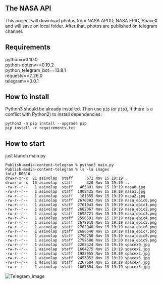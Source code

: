 ## The NASA API  
This project will download photos from NASA APOD, NASA EPIC, SpaceX and will save on local folder. After that, photos are published on telegram channel.

## Requirements  
python==3.10.0  
python-dotenv==0.19.2  
python_telegram_bot==13.8.1  
requests==2.26.0  
telegram==0.0.1  



## How to install  
Python3 should be already installed. 
Then use `pip` (or `pip3`, if there is a conflict with Python2) to install dependencies:  
```
python3 -m pip install --upgrade pip
pip install -r requirements.txt
```
## How to start
just launch main.py
```
Publish-media-content-telegram % python3 main.py 
Publish-media-content-telegram % ls -la images 
total 80616
drwxr-xr-x  21 asivolap  staff      672 Nov 15 19:19 .
drwxr-xr-x  10 asivolap  staff      320 Nov 15 19:19 ..
-rw-r--r--   1 asivolap  staff   465891 Nov 15 19:19 nasa0.jpg
-rw-r--r--   1 asivolap  staff  1008425 Nov 15 19:19 nasa1.jpg
-rw-r--r--   1 asivolap  staff   181855 Nov 15 19:19 nasa2.jpg
-rw-r--r--   1 asivolap  staff  2670302 Nov 15 19:19 nasa_epic0.png
-rw-r--r--   1 asivolap  staff  2761943 Nov 15 19:19 nasa_epic1.png
-rw-r--r--   1 asivolap  staff  2682067 Nov 15 19:19 nasa_epic2.png
-rw-r--r--   1 asivolap  staff  2698721 Nov 15 19:19 nasa_epic3.png
-rw-r--r--   1 asivolap  staff  2596591 Nov 15 19:19 nasa_epic4.png
-rw-r--r--   1 asivolap  staff  2678010 Nov 15 19:19 nasa_epic5.png
-rw-r--r--   1 asivolap  staff  2702940 Nov 15 19:19 nasa_epic6.png
-rw-r--r--   1 asivolap  staff  2686540 Nov 15 19:19 nasa_epic7.png
-rw-r--r--   1 asivolap  staff  2796250 Nov 15 19:19 nasa_epic8.png
-rw-r--r--   1 asivolap  staff  2792580 Nov 15 19:20 nasa_epic9.png
-rw-r--r--   1 asivolap  staff  2205424 Nov 15 19:19 spacex0.jpg
-rw-r--r--   1 asivolap  staff  1604275 Nov 15 19:19 spacex1.jpg
-rw-r--r--   1 asivolap  staff  1982955 Nov 15 19:19 spacex2.jpg
-rw-r--r--   1 asivolap  staff  2453952 Nov 15 19:19 spacex3.jpg
-rw-r--r--   1 asivolap  staff  2267684 Nov 15 19:19 spacex4.jpg
-rw-r--r--   1 asivolap  staff  2007854 Nov 15 19:19 spacex5.jpg
```

![Telegram_image](https://i.ibb.co/YZwY2B6/Screenshot-2021-11-17-at-20-33-23.png)
